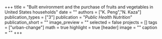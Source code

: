 +++
title = "Built environment and the purchase of fruits and vegetables in United States households"
date = ""
authors = ["K. Peng","N. Kaza"]
publication_types = ["3"]
publication = "_Public Health Nutrition_"
publication_short = ""
image_preview = ""
selected = false
projects = []
tags = ["urban-change"]
math = true
highlight = true
[header]
image = ""
caption = ""
+++

